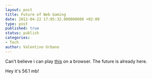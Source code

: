 ```yaml
---
layout: post
title: Future of Web Gaming
date: 2012-04-22 17:05:32.000000000 +02:00
type: post
published: true
status: publish
categories:
- Tech
author: Valentino Urbano 
---
```


Can't believe i can play [this][0] on a browser. The future is already here.

Hey it's 56.1 mb!


[0]: https://chrome.google.com/webstore/search/airmech?utm_source=chrome-ntp-icon